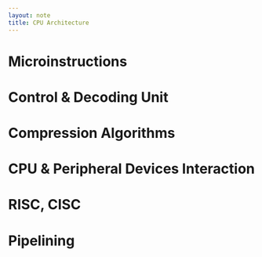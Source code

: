 ```yaml
---
layout: note
title: CPU Architecture
---
```


# Microinstructions

# Control & Decoding Unit

# Compression Algorithms

# CPU & Peripheral Devices Interaction

# RISC, CISC

# Pipelining

